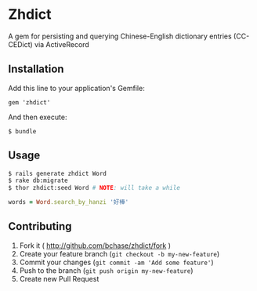 # Zhdict

A gem for persisting and querying Chinese-English dictionary entries (CC-CEDict) via ActiveRecord

## Installation

Add this line to your application's Gemfile:

    gem 'zhdict'

And then execute:

    $ bundle

## Usage

```bash
$ rails generate zhdict Word
$ rake db:migrate
$ thor zhdict:seed Word # NOTE: will take a while
```

```ruby
words = Word.search_by_hanzi '好棒'
```

## Contributing

1. Fork it ( http://github.com/bchase/zhdict/fork )
2. Create your feature branch (`git checkout -b my-new-feature`)
3. Commit your changes (`git commit -am 'Add some feature'`)
4. Push to the branch (`git push origin my-new-feature`)
5. Create new Pull Request
